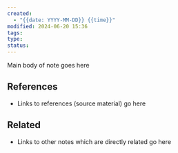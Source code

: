 ```yaml
---
created:
  - "{{date: YYYY-MM-DD}} {{time}}"
modified: 2024-06-20 15:36
tags: 
type: 
status:
---
```

Main body of note goes here
## References

* Links to references (source material) go here
## Related

* Links to other notes which are directly related go here